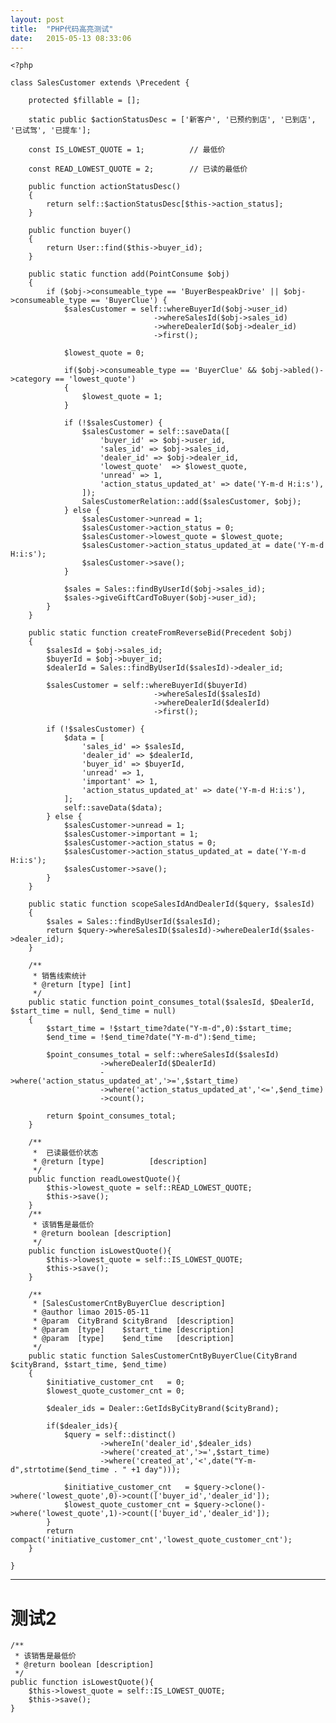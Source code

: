```yaml
---
layout: post
title:  "PHP代码高亮测试"
date:   2015-05-13 08:33:06
---
```



<div class="language-php" markdown="1">

    <?php

    class SalesCustomer extends \Precedent {

        protected $fillable = [];

        static public $actionStatusDesc = ['新客户', '已预约到店', '已到店', '已试驾', '已提车'];

        const IS_LOWEST_QUOTE = 1;          // 最低价

        const READ_LOWEST_QUOTE = 2;        // 已读的最低价

        public function actionStatusDesc()
        {
            return self::$actionStatusDesc[$this->action_status];
        }

        public function buyer()
        {
            return User::find($this->buyer_id);
        }

        public static function add(PointConsume $obj)
        {
            if ($obj->consumeable_type == 'BuyerBespeakDrive' || $obj->consumeable_type == 'BuyerClue') {
                $salesCustomer = self::whereBuyerId($obj->user_id)
                                    ->whereSalesId($obj->sales_id)
                                    ->whereDealerId($obj->dealer_id)
                                    ->first();

                $lowest_quote = 0;

                if($obj->consumeable_type == 'BuyerClue' && $obj->abled()->category == 'lowest_quote')
                {
                    $lowest_quote = 1;
                }

                if (!$salesCustomer) {
                    $salesCustomer = self::saveData([
                        'buyer_id' => $obj->user_id,
                        'sales_id' => $obj->sales_id,
                        'dealer_id' => $obj->dealer_id,
                        'lowest_quote'  => $lowest_quote,
                        'unread' => 1,
                        'action_status_updated_at' => date('Y-m-d H:i:s'),
                    ]);
                    SalesCustomerRelation::add($salesCustomer, $obj);
                } else {
                    $salesCustomer->unread = 1;
                    $salesCustomer->action_status = 0;
                    $salesCustomer->lowest_quote = $lowest_quote;
                    $salesCustomer->action_status_updated_at = date('Y-m-d H:i:s');
                    $salesCustomer->save();
                }

                $sales = Sales::findByUserId($obj->sales_id);
                $sales->giveGiftCardToBuyer($obj->user_id);
            }
        }

        public static function createFromReverseBid(Precedent $obj)
        {
            $salesId = $obj->sales_id;
            $buyerId = $obj->buyer_id;
            $dealerId = Sales::findByUserId($salesId)->dealer_id;

            $salesCustomer = self::whereBuyerId($buyerId)
                                    ->whereSalesId($salesId)
                                    ->whereDealerId($dealerId)
                                    ->first();

            if (!$salesCustomer) {
                $data = [
                    'sales_id' => $salesId,
                    'dealer_id' => $dealerId,
                    'buyer_id' => $buyerId,
                    'unread' => 1,
                    'important' => 1,
                    'action_status_updated_at' => date('Y-m-d H:i:s'),
                ];
                self::saveData($data);
            } else {
                $salesCustomer->unread = 1;
                $salesCustomer->important = 1;
                $salesCustomer->action_status = 0;
                $salesCustomer->action_status_updated_at = date('Y-m-d H:i:s');
                $salesCustomer->save();
            }
        }

        public static function scopeSalesIdAndDealerId($query, $salesId)
        {
            $sales = Sales::findByUserId($salesId);
            return $query->whereSalesID($salesId)->whereDealerId($sales->dealer_id);
        }

        /**
         * 销售线索统计
         * @return [type] [int]
         */
        public static function point_consumes_total($salesId, $DealerId, $start_time = null, $end_time = null)
        {
            $start_time = !$start_time?date("Y-m-d",0):$start_time;
            $end_time = !$end_time?date("Y-m-d"):$end_time;

            $point_consumes_total = self::whereSalesId($salesId)
                        ->whereDealerId($DealerId)
                        ->where('action_status_updated_at','>=',$start_time)
                        ->where('action_status_updated_at','<=',$end_time)
                        ->count();

            return $point_consumes_total;
        }

        /**
         *  已读最低价状态
         * @return [type]          [description]
         */
        public function readLowestQuote(){
            $this->lowest_quote = self::READ_LOWEST_QUOTE;
            $this->save();
        }
        /**
         * 该销售是最低价
         * @return boolean [description]
         */
        public function isLowestQuote(){
            $this->lowest_quote = self::IS_LOWEST_QUOTE;
            $this->save();
        }

        /**
         * [SalesCustomerCntByBuyerClue description]
         * @author limao 2015-05-11
         * @param  CityBrand $cityBrand  [description]
         * @param  [type]    $start_time [description]
         * @param  [type]    $end_time   [description]
         */
        public static function SalesCustomerCntByBuyerClue(CityBrand $cityBrand, $start_time, $end_time)
        {
            $initiative_customer_cnt   = 0;
            $lowest_quote_customer_cnt = 0;

            $dealer_ids = Dealer::GetIdsByCityBrand($cityBrand);

            if($dealer_ids){
                $query = self::distinct()
                        ->whereIn('dealer_id',$dealer_ids)
                        ->where('created_at','>=',$start_time)
                        ->where('created_at','<',date("Y-m-d",strtotime($end_time . " +1 day")));

                $initiative_customer_cnt   = $query->clone()->where('lowest_quote',0)->count(['buyer_id','dealer_id']);
                $lowest_quote_customer_cnt = $query->clone()->where('lowest_quote',1)->count(['buyer_id','dealer_id']);
            }
            return compact('initiative_customer_cnt','lowest_quote_customer_cnt');
        }

    }

</div>


---

# 测试2

    /**
     * 该销售是最低价
     * @return boolean [description]
     */
    public function isLowestQuote(){
        $this->lowest_quote = self::IS_LOWEST_QUOTE;
        $this->save();
    }

